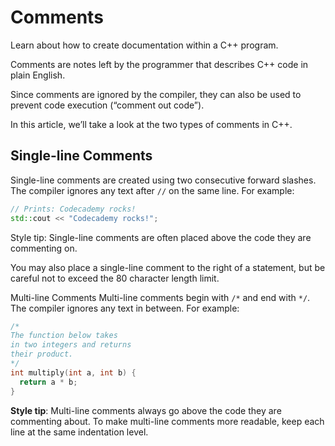 # Comments

Learn about how to create documentation within a C++ program.

Comments are notes left by the programmer that describes C++ code in plain English.

Since comments are ignored by the compiler, they can also be used to prevent code execution (“comment out code”).

In this article, we’ll take a look at the two types of comments in C++.

## Single-line Comments

Single-line comments are created using two consecutive forward slashes. The compiler ignores any text after `//` on the same line. For example:

```cpp
// Prints: Codecademy rocks!
std::cout << "Codecademy rocks!";
```

Style tip: Single-line comments are often placed above the code they are commenting on.

You may also place a single-line comment to the right of a statement, but be careful not to exceed the 80 character length limit.

Multi-line Comments
Multi-line comments begin with `/*` and end with `*/`. The compiler ignores any text in between. For example:

```cpp
/*
The function below takes
in two integers and returns
their product.
*/
int multiply(int a, int b) {
  return a * b;
}
```

**Style tip**: Multi-line comments always go above the code they are commenting about. To make multi-line comments more readable, keep each line at the same indentation level.
